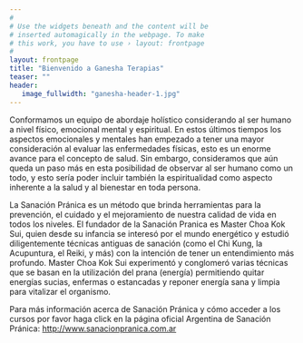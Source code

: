 ```yaml
---
#
# Use the widgets beneath and the content will be
# inserted automagically in the webpage. To make
# this work, you have to use › layout: frontpage
#
layout: frontpage
title: "Bienvenido a Ganesha Terapias"
teaser: ""
header:
   image_fullwidth: "ganesha-header-1.jpg"
---
```


Conformamos un equipo de abordaje holístico considerando al ser humano a nivel físico, emocional mental y espiritual. En estos últimos tiempos los aspectos emocionales y mentales han empezado a tener una mayor consideración al evaluar las enfermedades físicas, esto es un enorme avance para el concepto de salud.  Sin embargo, consideramos que aún queda un paso más en esta posibilidad de observar al ser humano como un todo, y esto sería poder incluir también la espiritualidad como aspecto inherente a la salud y al bienestar en toda persona.

La Sanación Pránica es un método que brinda herramientas para la prevención, el cuidado y el mejoramiento de nuestra calidad de vida en todos los niveles.  El fundador de la Sanación Pranica es Master Choa Kok Sui, quien desde su infancia se interesó por el mundo energético y estudió diligentemente técnicas antiguas de sanación (como el Chi Kung, la Acupuntura, el Reiki, y más) con la intención de tener un entendimiento más profundo. Master Choa Kok Sui experimentó y conglomeró varias técnicas que se basan en la utilización del prana (energía) permitiendo quitar energías sucias, enfermas o estancadas y reponer energía sana y limpia para vitalizar el organismo.

Para más información acerca de Sanación Pránica y cómo acceder a los cursos por favor haga click en la página oficial Argentina de Sanación Pránica: <a target="_blank" href="http://www.sanacionpranica.com.ar">http://www.sanacionpranica.com.ar</a>